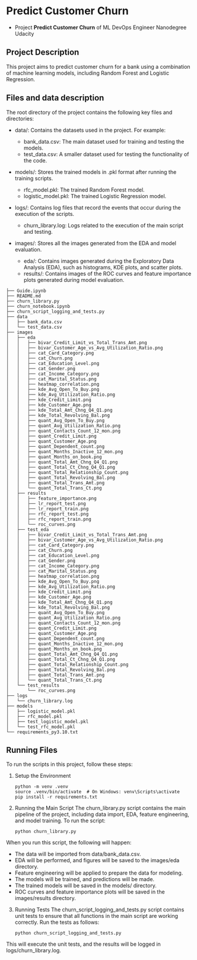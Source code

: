 # Predict Customer Churn

- Project **Predict Customer Churn** of ML DevOps Engineer Nanodegree Udacity

## Project Description
This project aims to predict customer churn for a bank using a combination of machine learning models, including Random Forest and Logistic Regression.

## Files and data description
The root directory of the project contains the following key files and directories:
- data/: Contains the datasets used in the project. For example:

  - bank_data.csv: The main dataset used for training and testing the models.
  - test_data.csv: A smaller dataset used for testing the functionality of the code.

- models/: Stores the trained models in .pkl format after running the training scripts.

  - rfc_model.pkl: The trained Random Forest model.
  - logistic_model.pkl: The trained Logistic Regression model.

- logs/: Contains log files that record the events that occur during the execution of the scripts.

  - churn_library.log: Logs related to the execution of the main script and testing.

- images/: Stores all the images generated from the EDA and model evaluation.

  - eda/: Contains images generated during the Exploratory Data Analysis (EDA), such as histograms, KDE plots, and scatter plots.
  - results/: Contains images of the ROC curves and feature importance plots generated during model evaluation.

```
├── Guide.ipynb
├── README.md
├── churn_library.py
├── churn_notebook.ipynb
├── churn_script_logging_and_tests.py
├── data
│   ├── bank_data.csv
│   └── test_data.csv
├── images
│   ├── eda
│   │   ├── bivar_Credit_Limit_vs_Total_Trans_Amt.png
│   │   ├── bivar_Customer_Age_vs_Avg_Utilization_Ratio.png
│   │   ├── cat_Card_Category.png
│   │   ├── cat_Churn.png
│   │   ├── cat_Education_Level.png
│   │   ├── cat_Gender.png
│   │   ├── cat_Income_Category.png
│   │   ├── cat_Marital_Status.png
│   │   ├── heatmap_correlation.png
│   │   ├── kde_Avg_Open_To_Buy.png
│   │   ├── kde_Avg_Utilization_Ratio.png
│   │   ├── kde_Credit_Limit.png
│   │   ├── kde_Customer_Age.png
│   │   ├── kde_Total_Amt_Chng_Q4_Q1.png
│   │   ├── kde_Total_Revolving_Bal.png
│   │   ├── quant_Avg_Open_To_Buy.png
│   │   ├── quant_Avg_Utilization_Ratio.png
│   │   ├── quant_Contacts_Count_12_mon.png
│   │   ├── quant_Credit_Limit.png
│   │   ├── quant_Customer_Age.png
│   │   ├── quant_Dependent_count.png
│   │   ├── quant_Months_Inactive_12_mon.png
│   │   ├── quant_Months_on_book.png
│   │   ├── quant_Total_Amt_Chng_Q4_Q1.png
│   │   ├── quant_Total_Ct_Chng_Q4_Q1.png
│   │   ├── quant_Total_Relationship_Count.png
│   │   ├── quant_Total_Revolving_Bal.png
│   │   ├── quant_Total_Trans_Amt.png
│   │   └── quant_Total_Trans_Ct.png
│   ├── results
│   │   ├── feature_importance.png
│   │   ├── lr_report_test.png
│   │   ├── lr_report_train.png
│   │   ├── rfc_report_test.png
│   │   ├── rfc_report_train.png
│   │   └── roc_curves.png
│   ├── test_eda
│   │   ├── bivar_Credit_Limit_vs_Total_Trans_Amt.png
│   │   ├── bivar_Customer_Age_vs_Avg_Utilization_Ratio.png
│   │   ├── cat_Card_Category.png
│   │   ├── cat_Churn.png
│   │   ├── cat_Education_Level.png
│   │   ├── cat_Gender.png
│   │   ├── cat_Income_Category.png
│   │   ├── cat_Marital_Status.png
│   │   ├── heatmap_correlation.png
│   │   ├── kde_Avg_Open_To_Buy.png
│   │   ├── kde_Avg_Utilization_Ratio.png
│   │   ├── kde_Credit_Limit.png
│   │   ├── kde_Customer_Age.png
│   │   ├── kde_Total_Amt_Chng_Q4_Q1.png
│   │   ├── kde_Total_Revolving_Bal.png
│   │   ├── quant_Avg_Open_To_Buy.png
│   │   ├── quant_Avg_Utilization_Ratio.png
│   │   ├── quant_Contacts_Count_12_mon.png
│   │   ├── quant_Credit_Limit.png
│   │   ├── quant_Customer_Age.png
│   │   ├── quant_Dependent_count.png
│   │   ├── quant_Months_Inactive_12_mon.png
│   │   ├── quant_Months_on_book.png
│   │   ├── quant_Total_Amt_Chng_Q4_Q1.png
│   │   ├── quant_Total_Ct_Chng_Q4_Q1.png
│   │   ├── quant_Total_Relationship_Count.png
│   │   ├── quant_Total_Revolving_Bal.png
│   │   ├── quant_Total_Trans_Amt.png
│   │   └── quant_Total_Trans_Ct.png
│   └── test_results
│       └── roc_curves.png
├── logs
│   └── churn_library.log
├── models
│   ├── logistic_model.pkl
│   ├── rfc_model.pkl
│   ├── test_logistic_model.pkl
│   └── test_rfc_model.pkl
└── requirements_py3.10.txt
```


## Running Files
To run the scripts in this project, follow these steps:
1. Setup the Environment
    ```
    python -m venv .venv
    source .venv/bin/activate  # On Windows: venv\Scripts\activate
    pip install -r requirements.txt
    ```

2. Running the Main Script
The churn_library.py script contains the main pipeline of the project, including data import, EDA, feature engineering, and model training. To run the script:
    ```
    python churn_library.py
    ```
When you run this script, the following will happen:

* The data will be imported from data/bank_data.csv.
* EDA will be performed, and figures will be saved to the images/eda directory.
* Feature engineering will be applied to prepare the data for modeling.
* The models will be trained, and predictions will be made.
* The trained models will be saved in the models/ directory.
* ROC curves and feature importance plots will be saved in the images/results directory.

3. Running Tests
    The churn_script_logging_and_tests.py script contains unit tests to ensure that all functions in the main script are working correctly. Run the tests as follows:
    ```
    python churn_script_logging_and_tests.py
    ```
This will execute the unit tests, and the results will be logged in logs/churn_library.log.